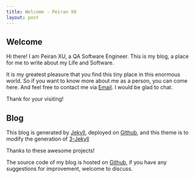```yaml
---
title: Welcome - Peiran XU
layout: post
---
```


## Welcome

Hi there!
I am Peiran XU, a QA Software Engineer. This is my blog, a place for me to write about my Life and Software.

It is my greatest pleasure that you find this tiny place in this enormous world. So if you want to know more about me as a person, you can come here. And feel free to contact me via <a href="mailto:xupeiran.sam@gmail.com">Email</a>. I would be glad to chat.

Thank for your visiting!
## Blog

This blog is generated by [Jekyll](https://jekyllrb.com), deployed on [Github](https://pages.github.com), and this theme is to modify the generation of [3-Jekyll](https://github.com/P233/3-Jekyll)

Thanks to these awesome projects!

The source code of my blog is hosted on [Github](https://github.com/samxupeiran/samxupeiran.github.io), if you have any suggestions for improvement, welcome to discuss.

